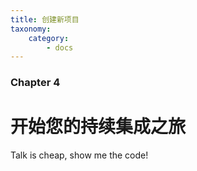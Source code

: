 ```yaml
---
title: 创建新项目
taxonomy:
    category:
        - docs
---
```


### Chapter 4

# 开始您的持续集成之旅

Talk is cheap, show me the code!
